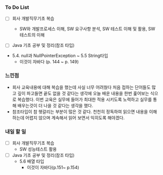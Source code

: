 ### To Do List

- [ ] 회사 개발직무기초 복습

  - SW와 개발프로세스 이해, SW 요구사항 분석, SW 테스트 이해 및 활용, SW 테스트의 이해

- [ ]   Java 기초 공부 및 정리(참조 타입)

  - 5.4. null과 NullPointerException ~ 5.5 String타입
    - 이것이 자바다 (p. 144 ~ p. 149)

  

### 느낀점

- 회사 교육내용에 대해 복습을 했는데 사실 너무 어려웠다 처음 접하는 단어들도 많고 깊이 파고들면 끝도 없을 것 같다는 생각에 오늘 배운 내용을 한번 훑어보는 식으로 복습했다. 이번 교육은 실무에 들어가 최대한 적용 시키도록 노력하고 실무를 통해 배우는것이 더 나을 것 같다는 생각을 했다.
- 참조타입이 참 헷갈리는 부분이 많은 것 같다. 천천히 정독하여 읽으면 내용을 이해하는데 어렵지 않으며 계속해서 읽어 보면서 익히도록 해야겠다.



### 내일 할 일

- [ ] 회사 개발직무기초 복습
  - SW 성능테스트 활용
- [ ] Java 기초 공부 및 정리(참조 타입)
  - 5.6 배열 타입
    - 이것이 자바다(p.151~ p.154)
